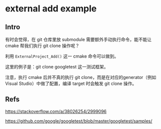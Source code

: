 # external add example

## Intro

有时会觉得，在 git 仓库里放 submodule 需要额外手动执行命令，能不能让 cmake 帮我们执行 git clone 操作呢？

利用 `ExternalProject_Add()` 这一 cmake 命令可以做到。

这里的例子是：git clone googletest 这一测试框架。

注意，执行 cmake 后并不真的执行 git clone，而是在对应的generator（例如Visual Studio）中做了配置，编译 target 时会触发 git clone 操作。


## Refs

https://stackoverflow.com/a/38026254/2999096

https://github.com/google/googletest/blob/master/googletest/samples/